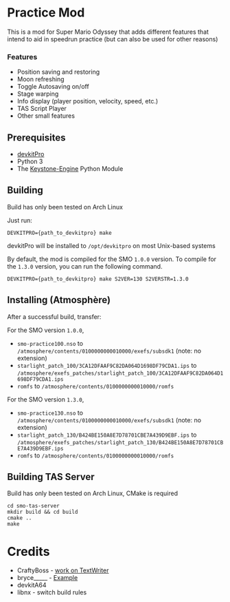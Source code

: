 # Practice Mod

This is a mod for Super Mario Odyssey that adds different features that intend to aid in speedrun practice (but can also be used for other reasons)
### Features
- Position saving and restoring
- Moon refreshing
- Toggle Autosaving on/off
- Stage warping
- Info display (player position, velocity, speed, etc.)
- TAS Script Player
- Other small features

## Prerequisites

- [devkitPro](https://devkitpro.org/) 
- Python 3
- The [Keystone-Engine](https://www.keystone-engine.org/) Python Module

## Building

Build has only been tested on Arch Linux

Just run:
```
DEVKITPRO={path_to_devkitpro} make
```
devkitPro will be installed to `/opt/devkitpro` on most Unix-based systems

By default, the mod is compiled for the SMO `1.0.0` version. 
To compile for the `1.3.0` version, you can run the following command.

```
DEVKITPRO={path_to_devkitpro} make S2VER=130 S2VERSTR=1.3.0
```

## Installing (Atmosphère)

After a successful build, transfer:

For the SMO version `1.0.0`,

- `smo-practice100.nso` to `/atmosphere/contents/0100000000010000/exefs/subsdk1` (note: no extension)
- `starlight_patch_100/3CA12DFAAF9C82DA064D1698DF79CDA1.ips` to `/atmosphere/exefs_patches/starlight_patch_100/3CA12DFAAF9C82DA064D1698DF79CDA1.ips`
- `romfs` to `/atmosphere/contents/0100000000010000/romfs`

For the SMO version `1.3.0`,

- `smo-practice130.nso` to `/atmosphere/contents/0100000000010000/exefs/subsdk1` (note: no extension)
- `starlight_patch_130/B424BE150A8E7D78701CBE7A439D9EBF.ips` to `/atmosphere/exefs_patches/starlight_patch_130/B424BE150A8E7D78701CBE7A439D9EBF.ips`
- `romfs` to `/atmosphere/contents/0100000000010000/romfs`
## Building TAS Server

Build has only been tested on Arch Linux, CMake is required

```
cd smo-tas-server
mkdir build && cd build
cmake ..
make
```

# Credits
- CraftyBoss - [work on TextWriter](https://github.com/CraftyBoss/Starlight-SMO-LayoutEditing)
- bryce_____ - [Example](https://github.com/brycewithfiveunderscores/Starlight-SMO-Example)
- devkitA64
- libnx - switch build rules